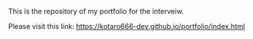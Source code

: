 This is the repository of my portfolio for the interveiw.

Please visit this link: https://kotaro666-dev.github.io/portfolio/index.html
